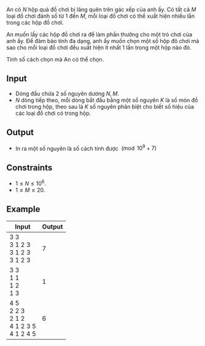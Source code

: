 An có $N$ hộp quà đồ chơi bị lãng quên trên gác xếp của anh ấy. Có tất cả $M$ loại đồ chơi đánh số từ $1$ đến $M$, mỗi loại đồ chơi có thể xuất hiện nhiều lần trong các hộp đồ chơi.

An muốn lấy các hộp đồ chơi ra để làm phần thưởng cho một trò chơi của anh ấy. Để đảm bảo tính đa dạng, anh ấy muốn chọn một số hộp đô chơi mà sao cho mỗi loại đồ chơi đều xuất hiện ít nhất $1$ lần trong một hộp nào đó.

Tính số cách chọn mà An có thể chọn.

## Input

- Dòng đầu chứa 2 số nguyên dương $N, M$.
- $N$ dòng tiếp theo, mỗi dòng bắt đầu bằng một số nguyên $K$ là số món đồ chơi trong hộp, theo sau là $K$ số nguyên phân biệt cho biết số hiệu của các loại đồ chơi có trong hộp.

## Output

- In ra một số nguyên là số cách tính được $\pmod{10^9+7}$

## Constraints

- $1\le N\le 10^6$.
- $1\le M\le 20$.

## Example

|Input|Output|
|-|-|
|3 3<br>3 1 2 3<br>3 1 2 3<br>3 1 2 3|7|
|3 3<br>1 1<br>1 2<br>1 3|1|
|4 5<br>2 2 3<br>2 1 2<br>4 1 2 3 5<br>4 1 2 4 5|6|
